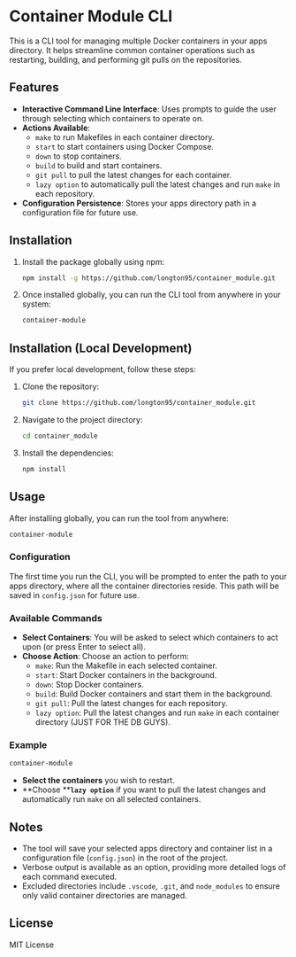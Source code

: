 # Container Module CLI

This is a CLI tool for managing multiple Docker containers in your apps directory. It helps streamline common container operations such as restarting, building, and performing git pulls on the repositories.

## Features

- **Interactive Command Line Interface**: Uses prompts to guide the user through selecting which containers to operate on.
- **Actions Available**:
  - `make` to run Makefiles in each container directory.
  - `start` to start containers using Docker Compose.
  - `down` to stop containers.
  - `build` to build and start containers.
  - `git pull` to pull the latest changes for each container.
  - `lazy option` to automatically pull the latest changes and run `make` in each repository.
- **Configuration Persistence**: Stores your apps directory path in a configuration file for future use.

## Installation

1. Install the package globally using npm:

   ```sh
   npm install -g https://github.com/longton95/container_module.git
   ```

2. Once installed globally, you can run the CLI tool from anywhere in your system:

   ```sh
   container-module
   ```

## Installation (Local Development)

If you prefer local development, follow these steps:

1. Clone the repository:

   ```sh
   git clone https://github.com/longton95/container_module.git
   ```

2. Navigate to the project directory:

   ```sh
   cd container_module
   ```

3. Install the dependencies:

   ```sh
   npm install
   ```

## Usage

After installing globally, you can run the tool from anywhere:

```sh
container-module
```

### Configuration

The first time you run the CLI, you will be prompted to enter the path to your apps directory, where all the container directories reside. This path will be saved in `config.json` for future use.

### Available Commands

- **Select Containers**: You will be asked to select which containers to act upon (or press Enter to select all).
- **Choose Action**: Choose an action to perform:
  - `make`: Run the Makefile in each selected container.
  - `start`: Start Docker containers in the background.
  - `down`: Stop Docker containers.
  - `build`: Build Docker containers and start them in the background.
  - `git pull`: Pull the latest changes for each repository.
  - `lazy option`: Pull the latest changes and run `make` in each container directory (JUST FOR THE DB GUYS).

### Example

```sh
container-module
```

- **Select the containers** you wish to restart.
- \*\*Choose \*\***`lazy option`** if you want to pull the latest changes and automatically run `make` on all selected containers.

## Notes

- The tool will save your selected apps directory and container list in a configuration file (`config.json`) in the root of the project.
- Verbose output is available as an option, providing more detailed logs of each command executed.
- Excluded directories include `.vscode`, `.git`, and `node_modules` to ensure only valid container directories are managed.

## License

MIT License
